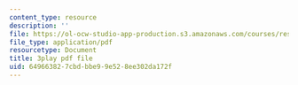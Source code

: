 ```yaml
---
content_type: resource
description: ''
file: https://ol-ocw-studio-app-production.s3.amazonaws.com/courses/res-6-012-introduction-to-probability-spring-2018/649663827cbdbbe99e528ee302da172f_J3aMHIajtFc.pdf
file_type: application/pdf
resourcetype: Document
title: 3play pdf file
uid: 64966382-7cbd-bbe9-9e52-8ee302da172f
---
```

